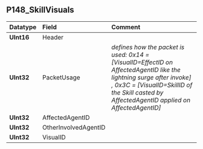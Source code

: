 ## P148\_SkillVisuals ##
| **Datatype** | **Field** | **Comment** |
|:-------------|:----------|:------------|
| **UInt16** | Header |  |
| **UInt32** | PacketUsage | _defines how the packet is used: 0x14 = [VisualID=EffectID on AffectedAgentID like the lightning surge after invoke] , 0x3C = [VisualID=SkillID of the Skill casted by AffectedAgentID applied on AffectedAgentID]_  |
| **UInt32** | AffectedAgentID |  |
| **UInt32** | OtherInvolvedAgentID |  |
| **UInt32** | VisualID |  |